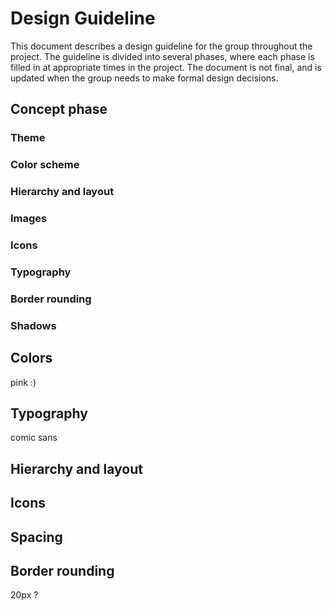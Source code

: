 # Design Guideline

This document describes a design guideline for the group throughout the project. The guideline is
divided into several phases, where each phase is filled in at appropriate times in the project. The
document is not final, and is updated when the group needs to make formal design decisions.

## Concept phase

### Theme

### Color scheme

### Hierarchy and layout

### Images

### Icons

### Typography

### Border rounding

### Shadows


## Colors
pink :)

## Typography
comic sans

## Hierarchy and layout

## Icons

## Spacing

## Border rounding
20px ?
